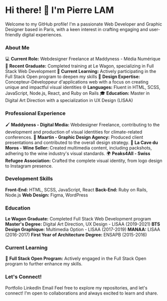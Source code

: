 # Hi there! 👋 I'm Pierre LAM
Welcome to my GitHub profile! I'm a passionate Web Developer and Graphic Designer based in Paris, with a keen interest in crafting engaging and user-friendly digital experiences.

### About Me
💻 **Current Role:** Webdesigner Freelance at Maddyness - Média Numérique
🚀 **Recent Graduate:** Completed training at Le Wagon, specializing in Full Stack Web Development
🌱 **Current Learning:** Actively participating in the Full Stack Open program to deepen my skills
🎨 **Design Expertise:** Concepteur-Développeur d'applications web with a focus on creating unique and impactful visual identities
🌐 **Languages:** Fluent in HTML, SCSS, JavaScript, Node.js, React, and Ruby on Rails
🎓 **Education:** Master in Digital Art Direction with a specialization in UX Design (LISAA)
### Professional Experience
🖌️ **Maddyness - Digital Media:** Webdesigner Freelance, contributing to the development and production of visual identities for climate-related conferences.
🎨 **Maartin - Graphic Design Agency:** Produced client presentations and contributed to the overall design strategy.
🍇 **La Cave du Moros - Wine Seller:** Created multimedia content, including packshots, adhering to the wine industry's visual standards.
🌍 **Peaks4All - Swiss Refugee Association:** Crafted the complete visual identity, from logo design to Instagram presence.
### Development Skills
**Front-End:** HTML, SCSS, JavaScript, React
**Back-End:** Ruby on Rails, Node.js
**Web Design:** Figma, WordPress
### Education
**Le Wagon Graduate:** Completed Full Stack Web Development program
**Master's Degree:** Digital Art Direction, UX Design - LISAA (2019-2021)
**BTS Design Graphique:** Multimedia Option - LISAA (2017-2019)
**MANAA:** LISAA (2016-2017)
**First Year of Architecture Degree:** ENSAPB (2015-2016)
### Current Learning
🚀 **Full Stack Open Program:** Actively engaged in the Full Stack Open program to further enhance my skills.
### Let's Connect!
Portfolio
LinkedIn
Email
Feel free to explore my repositories, and let's connect! I'm open to collaborations and always excited to learn and share.
